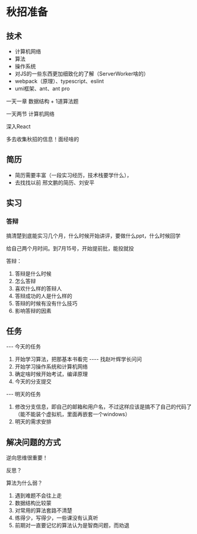 # 秋招准备

## 技术
- 计算机网络
- 算法
- 操作系统
- 对JS的一些东西更加细致化的了解（ServerWorker啥的）
- webpack（原理）、typescript、eslint
- umi框架、ant、ant pro

一天一章
数据结构 + 1道算法题

一天两节
计算机网络

深入React

多去收集秋招的信息！面经啥的



## 简历
- 简历需要丰富（一段实习经历，技术栈要学什么），
- 去找找以前    邢文鹏的简历、刘安平

## 实习

### 答辩
搞清楚到底能实习几个月，什么时候开始讲评，要做什么ppt，什么时候回学


给自己两个月时间。到7月15号，开始提前批，能投就投

答辩：
1. 答辩是什么时候
2. 怎么答辩
3. 喜欢什么样的答辩人
4. 答辩成功的人是什么样的
5. 答辩的时候有没有什么技巧
5. 影响答辩的因素



## 任务
--- 今天的任务
1. 开始学习算法，把那基本书看完 ---- 找赵叶辉学长问问
2. 开始学习操作系统和计算机网络
3. 确定啥时候开始考试，编译原理
4. 今天的分支提交

--- 明天的任务
1. 修改分支信息，即自己的邮箱和用户名，不过这样应该是搞不了自己的代码了（能不能装个虚拟机，里面再嵌套一个windows）
2. 明天的需求安排



## 解决问题的方式
逆向思维很重要！

反思？

算法为什么弱？
1. 遇到难题不会往上走
2. 数据结构比较蒙
3. 对常用的算法套路不清楚
4. 练得少，写得少，一些课没有认真听
5. 前期对一直要记忆的算法认为是智商问题，而劝退